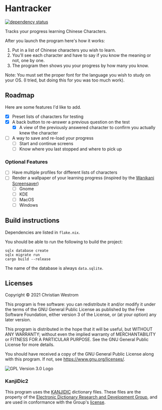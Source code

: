 # Hantracker

[![dependency status](https://deps.rs/repo/github/wildwestrom/hantracker/status.svg)](https://deps.rs/repo/github/wildwestrom/hantracker)

  Tracks your progress learning Chinese Characters.

After you launch the program here's how it works:

1. Put in a list of Chinese characters you wish to learn.
2. You'll see each character and have to say if you know the meaning or not, one by one.
3. The program then shows you your progress by how many you know.

Note:
You must set the proper font for the language you wish to study on your OS. (I tried, but doing this for you was too much work).

## Roadmap

Here are some features I'd like to add.

- [x] Preset lists of characters for testing
- [x] A back button to re-answer a previous question on the test
  - [x] A view of the previously answered character to confirm you actually knew the character
- [ ] A way to save and re-load your progress
  - [ ] Start and continue screens
  - [ ] Know where you last stopped and where to pick up

### Optional Features

- [ ] Have multiple profiles for different lists of characters
- [ ] Render a wallpaper of your learning progress (inspired by the [Wanikani Screensaver](https://community.wanikani.com/t/wanikani-progress-screensaver-for-osx/1583/109))
  - [ ] Gnome
  - [ ] KDE
  - [ ] MacOS
  - [ ] Windows

## Build instructions

Dependencies are listed in `flake.nix`.

You should be able to run the following to build the project:

```console
sqlx database create
sqlx migrate run
cargo build --release
```

The name of the database is always `data.sqlite`.

## Licenses

Copyright © 2021 Christian Westrom

This program is free software: you can redistribute it and/or modify it under the terms of the GNU General Public License as published by the Free Software Foundation, either version 3 of the License, or (at your option) any later version.

This program is distributed in the hope that it will be useful, but WITHOUT ANY WARRANTY; without even the implied warranty of MERCHANTABILITY or FITNESS FOR A PARTICULAR PURPOSE. See the GNU General Public License for more details.

You should have received a copy of the GNU General Public License along with this program. If not, see <https://www.gnu.org/licenses/>.

![GPL Version 3.0 Logo](https://www.gnu.org/graphics/gplv3-or-later.png)

### KanjiDic2

This program uses the [KANJIDIC](http://www.edrdg.org/wiki/index.php/KANJIDIC_Project) dictionary files. These files are the property of the [Electronic Dictionary Research and Development Group](http://www.edrdg.org/wiki/index.php/KANJIDIC_Project), and are used in conformance with the Group's [license](http://www.edrdg.org/edrdg/licence.html).
